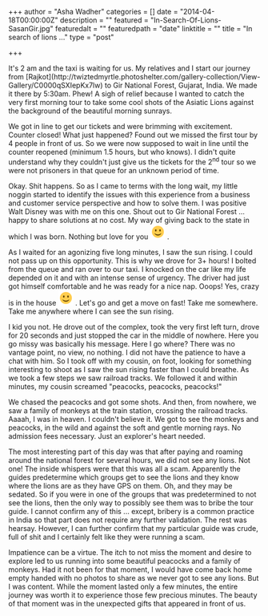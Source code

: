 +++
author = "Asha Wadher"
categories = []
date = "2014-04-18T00:00:00Z"
description = ""
featured = "In-Search-Of-Lions-SasanGir.jpg"
featuredalt = ""
featuredpath = "date"
linktitle = ""
title = "In search of lions ..."
type = "post"

+++
<p>It's 2 am and the taxi is waiting for us. My relatives and I start our journey from [Rajkot](http://twiztedmyrtle.photoshelter.com/gallery-collection/View-Gallery/C0000qSXIepKx7lw) to Gir National Forest, Gujarat, India. We made it there by 5:30am. Phew! A sigh of relief because I wanted to catch the very first morning tour  to take some cool shots of the Asiatic Lions against the background of the beautiful morning sunrays.</p>

We got in line to get our tickets and were brimming with excitement. Counter closed! What just happened? Found out we missed the first tour by 4 people in front of us. So we were now supposed to wait in line until the counter reopened (minimum 1.5 hours, but who knows). I didn't quite understand why they couldn't just give us the tickets for the 2<sup>nd</sup> tour so we were not prisoners in that queue for an unknown period of time.

Okay. Shit happens. So as I came to terms with the long wait, my little noggin started to identify the issues with this experience from a business and customer service perspective and how to solve them. I was positive Walt Disney was with me on this one. Shout out to Gir National Forest ...
 happy to share solutions at no cost. My way of giving back to the state in which I was born. Nothing but love for you ![:)](/img/twiztedmyrtle/simple-smile.png) .

As I waited for an agonizing five long minutes, I saw the sun rising. I could not pass up on this opportunity. This is why we drove for 3+ hours! I bolted from the queue and ran over to our taxi. I knocked on the car like my life depended on it and with an intense sense of urgency. The driver had just got himself comfortable and he was ready for a nice nap. Ooops! Yes, crazy is in the house ![:)](/img/twiztedmyrtle/simple-smile.png) . Let's go and get a move on fast! Take me somewhere. Take me anywhere where I can see the sun rising.

I kid you not. He drove out of the complex, took the very first left turn, drove for 20 seconds and just stopped the car in the middle of nowhere. Here you go missy was basically his message. Here I go where? There was no vantage point, no view, no nothing. I did not have the patience to have a chat with him. So I took off with my cousin, on foot, looking for something interesting to shoot as I saw the sun rising faster than I could breathe. As we took a few steps we saw railroad tracks. We followed it and within minutes, my cousin screamed "peacocks, peacocks, peacocks!"

We chased the peacocks and got some shots. And then, from nowhere, we saw a family of monkeys at the train station, crossing the railroad tracks. Aaaah, I was in heaven. I couldn't believe it. We got to see the monkeys and peacocks, in the wild and against the soft and gentle morning rays. No admission fees necessary. Just an explorer's heart needed.

The most interesting part of this day was that after paying and roaming around the national forest for several hours, we did not see any lions. Not one! The inside whispers were that this was all a scam. Apparently the guides predetermine which groups get to see the lions and they know where the lions are as they have GPS on them. Oh, and they may be sedated. So if you were in one of the groups that was predetermined to not see the lions, then the only way to possibly see them was to bribe the tour guide. I cannot confirm any of this ...
 except, bribery is a common practice in India so that part does not require any further validation. The rest was hearsay. However, I can further confirm that my particular guide was crude, full of shit and I certainly felt like they were running a scam.

Impatience can be a virtue. The itch to not miss the moment and desire to explore led to us running into some beautiful peacocks and a family of monkeys. Had it not been for that moment, I would have come back home empty handed with no photos to share as we never got to see any lions. But I was content. While the moment lasted only a few minutes, the entire journey was worth it to experience those few precious minutes. The beauty of that moment was in the unexpected gifts that appeared in front of us.

